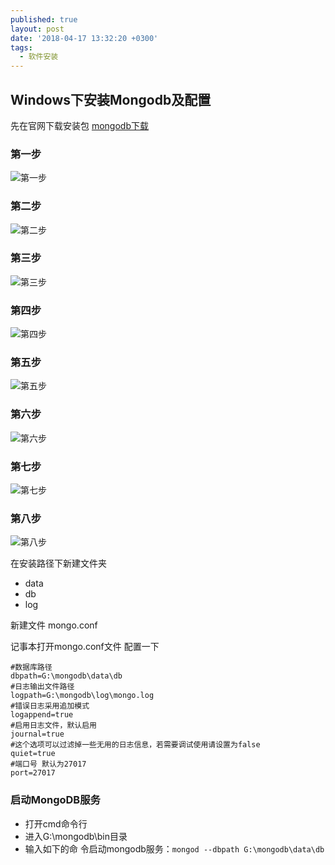 ```yaml
---
published: true
layout: post
date: '2018-04-17 13:32:20 +0300'
tags:
  - 软件安装
---
```

## Windows下安装Mongodb及配置

先在官网下载安装包
[mongodb下载](https://www.mongodb.com/download-center/community)

### 第一步
![第一步]({{site.baseurl}}/assets/img/demo/201909/2019-09-17_0001.png)

### 第二步
![第二步]({{site.baseurl}}/assets/img/demo/201909/2019-09-17_0002.png)

### 第三步
![第三步]({{site.baseurl}}/assets/img/demo/201909/2019-09-17_0003.png)

### 第四步
![第四步]({{site.baseurl}}/assets/img/demo/201909/2019-09-17_0004.png)

### 第五步
![第五步]({{site.baseurl}}/assets/img/demo/201909/2019-09-17_0005.png)

### 第六步
![第六步]({{site.baseurl}}/assets/img/demo/201909/2019-09-17_0006.png)

### 第七步
![第七步]({{site.baseurl}}/assets/img/demo/201909/2019-09-17_0007.png)

### 第八步
![第八步]({{site.baseurl}}/assets/img/demo/201909/2019-09-17_0008.png)

在安装路径下新建文件夹
- data
 - db
- log

新建文件
mongo.conf

记事本打开mongo.conf文件 配置一下

```
#数据库路径  
dbpath=G:\mongodb\data\db
#日志输出文件路径  
logpath=G:\mongodb\log\mongo.log
#错误日志采用追加模式  
logappend=true  
#启用日志文件，默认启用  
journal=true  
#这个选项可以过滤掉一些无用的日志信息，若需要调试使用请设置为false  
quiet=true  
#端口号 默认为27017  
port=27017
```
### 启动MongoDB服务

- 打开cmd命令行
- 进入G:\mongodb\bin目录
- 输入如下的命
令启动mongodb服务：`mongod --dbpath G:\mongodb\data\db`
